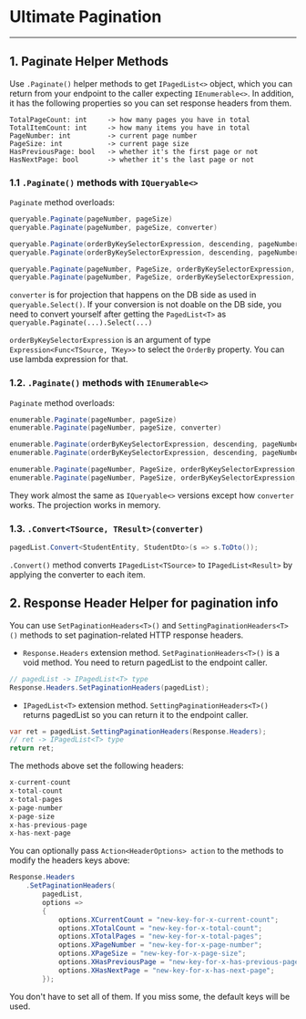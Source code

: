 # Ultimate Pagination

---

## 1. Paginate Helper Methods

Use `.Paginate()` helper methods to get `IPagedList<>` object, which you can return from your endpoint to the caller expecting `IEnumerable<>`.
In addition, it has the following properties so you can set response headers from them.

```text
TotalPageCount: int     -> how many pages you have in total
TotalItemCount: int     -> how many items you have in total
PageNumber: int         -> current page number
PageSize: int           -> current page size
HasPreviousPage: bool   -> whether it's the first page or not
HasNextPage: bool       -> whether it's the last page or not
```

### 1.1 `.Paginate()` methods with `IQueryable<>`

`Paginate` method overloads:

```csharp
queryable.Paginate(pageNumber, pageSize)
queryable.Paginate(pageNumber, pageSize, converter)

queryable.Paginate(orderByKeySelectorExpression, descending, pageNumber, PageSize)
queryable.Paginate(orderByKeySelectorExpression, descending, pageNumber, PageSize, converter)

queryable.Paginate(pageNumber, PageSize, orderByKeySelectorExpression, descending)
queryable.Paginate(pageNumber, PageSize, orderByKeySelectorExpression, descending, converter)
```

`converter` is for projection that happens on the DB side as used in `queryable.Select()`. If your conversion is not doable on the DB side, you need to convert yourself after getting the `PagedList<T>` as `queryable.Paginate(...).Select(...)`

`orderByKeySelectorExpression` is an argument of type `Expression<Func<TSource, TKey>>` to select the `OrderBy` property. You can use lambda expression for that.

### 1.2. `.Paginate()` methods with `IEnumerable<>`

`Paginate` method overloads:

```csharp
enumerable.Paginate(pageNumber, pageSize)
enumerable.Paginate(pageNumber, pageSize, converter)

enumerable.Paginate(orderByKeySelectorExpression, descending, pageNumber, PageSize)
enumerable.Paginate(orderByKeySelectorExpression, descending, pageNumber, PageSize, converter)

enumerable.Paginate(pageNumber, PageSize, orderByKeySelectorExpression, descending)
enumerable.Paginate(pageNumber, PageSize, orderByKeySelectorExpression, descending, converter)
```

They work almost the same as `IQueryable<>` versions except how `converter` works. The projection works in memory.

### 1.3. `.Convert<TSource, TResult>(converter)`

```csharp
pagedList.Convert<StudentEntity, StudentDto>(s => s.ToDto());
```

`.Convert()` method converts `IPagedList<TSource>` to `IPagedList<Result>` by applying the converter to each item.


## 2. Response Header Helper for pagination info

You can use `SetPaginationHeaders<T>()` and `SettingPaginationHeaders<T>()` methods to set pagination-related HTTP response headers.

- `Response.Headers` extension method. `SetPaginationHeaders<T>()` is a void method. You need to return pagedList to the endpoint caller.
```csharp
// pagedList -> IPagedList<T> type
Response.Headers.SetPaginationHeaders(pagedList);
```

- `IPagedList<T>` extension method. `SettingPaginationHeaders<T>()` returns pagedList so you can return it to the endpoint caller.
```csharp
var ret = pagedList.SettingPaginationHeaders(Response.Headers);
// ret -> IPagedList<T> type
return ret;
```

The methods above set the following headers:
```csharp
x-current-count
x-total-count
x-total-pages
x-page-number
x-page-size
x-has-previous-page
x-has-next-page
```

You can optionally pass `Action<HeaderOptions> action` to the methods to modify the headers keys above:
```csharp
Response.Headers
    .SetPaginationHeaders(
        pagedList,
        options =>
        {
            options.XCurrentCount = "new-key-for-x-current-count";
            options.XTotalCount = "new-key-for-x-total-count";
            options.XTotalPages = "new-key-for-x-total-pages";
            options.XPageNumber = "new-key-for-x-page-number";
            options.XPageSize = "new-key-for-x-page-size";
            options.XHasPreviousPage = "new-key-for-x-has-previous-page";
            options.XHasNextPage = "new-key-for-x-has-next-page";
        });
```

You don't have to set all of them. If you miss some, the default keys will be used.

